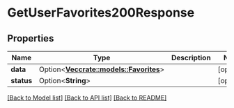 # GetUserFavorites200Response

## Properties

Name | Type | Description | Notes
------------ | ------------- | ------------- | -------------
**data** | Option<[**Vec<crate::models::Favorites>**](Favorites.md)> |  | [optional]
**status** | Option<**String**> |  | [optional]

[[Back to Model list]](../README.md#documentation-for-models) [[Back to API list]](../README.md#documentation-for-api-endpoints) [[Back to README]](../README.md)



